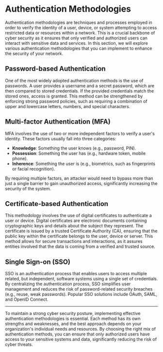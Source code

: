 # Authentication Methodologies

Authentication methodologies are techniques and processes employed in order to verify the identity of a user, device, or system attempting to access restricted data or resources within a network. This is a crucial backbone of cyber security as it ensures that only verified and authorized users can interact with sensitive data and services. In this section, we will explore various authentication methodologies that you can implement to enhance the security of your network.

## Password-based Authentication

One of the most widely adopted authentication methods is the use of passwords. A user provides a username and a secret password, which are then compared to stored credentials. If the provided credentials match the stored ones, access is granted. This method can be strengthened by enforcing strong password policies, such as requiring a combination of upper and lowercase letters, numbers, and special characters.

## Multi-factor Authentication (MFA)

MFA involves the use of two or more independent factors to verify a user's identity. These factors usually fall into three categories:

- **Knowledge**: Something the user knows (e.g., password, PIN).
- **Possession**: Something the user has (e.g., hardware token, mobile phone).
- **Inherence**: Something the user is (e.g., biometrics, such as fingerprints or facial recognition).

By requiring multiple factors, an attacker would need to bypass more than just a single barrier to gain unauthorized access, significantly increasing the security of the system.

## Certificate-based Authentication

This methodology involves the use of digital certificates to authenticate a user or device. Digital certificates are electronic documents containing cryptographic keys and details about the subject they represent. The certificate is issued by a trusted Certificate Authority (CA), ensuring that the public key within the certificate belongs to the user, device or server. This method allows for secure transactions and interactions, as it assures entities involved that the data is coming from a verified and trusted source.

## Single Sign-on (SSO)

SSO is an authentication process that enables users to access multiple related, but independent, software systems using a single set of credentials. By centralizing the authentication process, SSO simplifies user management and reduces the risk of password-related security breaches (e.g., reuse, weak passwords). Popular SSO solutions include OAuth, SAML, and OpenID Connect.

---

To maintain a strong cyber security posture, implementing effective authentication methodologies is essential. Each method has its own strengths and weaknesses, and the best approach depends on your organization's individual needs and resources. By choosing the right mix of authentication methods, you can ensure that only authorized users have access to your sensitive systems and data, significantly reducing the risk of cyber threats.
